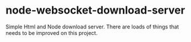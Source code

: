# node-websocket-download-server
Simple Html and Node download server.
There are loads of things that needs to be improved on this project.
